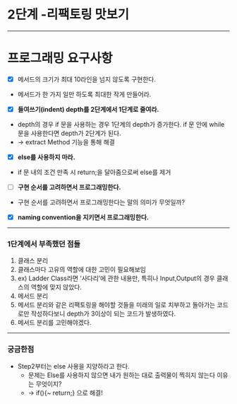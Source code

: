 # 2단계 -리팩토링 맛보기

---

# **프로그래밍 요구사항**

- [x]  메서드의 크기가 최대 10라인을 넘지 않도록 구현한다.
  - 메서드가 한 가지 일만 하도록 최대한 작게 만들어라.
- [x]  **들여쓰기(indent) depth를 2단계에서 1단계로 줄여라.**
  - depth의 경우 if 문을 사용하는 경우 1단계의 depth가 증가한다. if 문 안에 while 문을 사용한다면 depth가 2단계가 된다.
  - → extract Method 기능을 통해 해결
- [x]  **else를 사용하지 마라.**
  - if 문 내의 조건 만족 시 return;을 달아줌으로써 else를 제거
- [ ]  **구현 순서를 고려하면서 프로그래밍한다.**
  - 구현 순서를 고려하면서 프로그래밍한다는 말의 의미가 무엇일까?
- [x]  **naming convention을 지키면서 프로그래밍한다.**

---

### 1단계에서 부족했던 점들

1. 클래스 분리
  1. 클래스마다 고유의 역할에 대한 고민이 필요해보임
  2. ex) Ladder Class라면 ‘사다리’에 관한 내용만,
     특히나 Input,Output의 경우 클래스의 역할에 맞지 않았다.
2. 메서드 분리
  1. 메서드 분리와 같은 리팩토링을 해야할 것들을 미래의 일로 치부하고 돌아가는 코드로만 작성하다보니 depth가 3이상이 되는 코드가 발생하였다.
  2. 메서드 분리를 고민해야겠다.

---

### 궁금한점

- Step2부터는 else 사용을 지양하라고 한다.
  - 문제는 Else를 사용하지 않으면 내가 원하는 대로 출력물이 찍히지 않는다 이유는 무엇이지?
  - → if(){~ return;} 으로 해결!